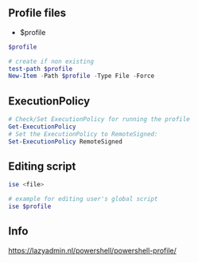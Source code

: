 
## Profile files
- $profile

```powershell
$profile

# create if non existing
test-path $profile
New-Item -Path $profile -Type File -Force
```

## ExecutionPolicy
```powershell
# Check/Set ExecutionPolicy for running the profile
Get-ExecutionPolicy
# Set the ExecutionPolicy to RemoteSigned:
Set-ExecutionPolicy RemoteSigned
```

## Editing script
```powershell
ise <file>

# example for editing user's global script
ise $profile
```

## Info
https://lazyadmin.nl/powershell/powershell-profile/
